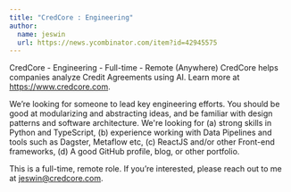 ```yaml
---
title: "CredCore : Engineering"
author:
  name: jeswin
  url: https://news.ycombinator.com/item?id=42945575
---
```

CredCore - Engineering - Full-time - Remote (Anywhere)
CredCore helps companies analyze Credit Agreements using AI. Learn more at <a href="https:&#x2F;&#x2F;www.credcore.com" rel="nofollow">https:&#x2F;&#x2F;www.credcore.com</a>.

We’re looking for someone to lead key engineering efforts. You should be good at modularizing and abstracting ideas, and be familiar with design patterns and software architecture. We&#x27;re looking for (a) strong skills in Python and TypeScript, (b) experience working with Data Pipelines and tools such as Dagster, Metaflow etc, (c) ReactJS and&#x2F;or other Front-end frameworks, (d) A good GitHub profile, blog, or other portfolio.

This is a full-time, remote role. If you’re interested, please reach out to me at jeswin@credcore.com.
<JobApplication />
